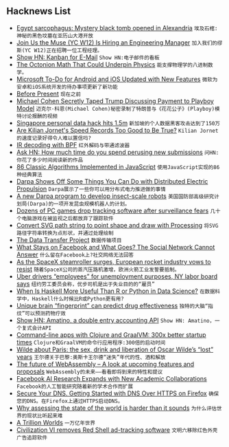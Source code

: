 ## Hacknews List


- [Egypt sarcophagus: Mystery black tomb opened in Alexandria](https://www.bbc.co.uk/news/world-middle-east-44893804)  `埃及石棺:神秘的黑色坟墓在亚历山大港开放`
- [Join Us the  Muse (YC W12) Is Hiring an Engineering Manager](https://www.themuse.com/jobs/themuse/engineering-manager-9b5605)  `加入我们的缪斯(YC W12)正在招聘一位工程经理。`
- [Show HN: Kanban for E-Mail](https://kanbanmail.app/)  `Show HN:电子邮件的看板`
- [The Octonion Math That Could Underpin Physics](https://www.quantamagazine.org/the-octonion-math-that-could-underpin-physics-20180720)  `能支撑物理学的八进制数学。`
- [Microsoft To-Do for Android and iOS Updated with New Features](https://www.bleepingcomputer.com/news/microsoft/microsoft-to-do-for-android-and-ios-updated-with-new-features/)  `微软为安卓和iOS系统开发的待办事项更新了新功能`
- [Before Present](https://en.wikipedia.org/wiki/Before_Present)  `现在之前`
- [Michael Cohen Secretly Taped Trump Discussing Payment to Playboy Model](https://www.nytimes.com/2018/07/20/us/politics/michael-cohen-trump-tape.html)  `迈克尔·科恩(Michael Cohen)秘密录制了特朗普与《花花公子》(Playboy)模特讨论报酬的视频`
- [Singapore personal data hack hits 1.5m](https://www.bbc.co.uk/news/world-asia-44900507)  `新加坡的个人数据黑客攻击达到了150万`
- [Are Kilian Jornet&#39;s Speed Records Too Good to Be True?](https://www.outsideonline.com/2324076/ultrarunner-kilian-jornet-everest-controversy)  `Kilian Jornet的速度记录好得令人难以置信吗?`
- [IR decoding with BPF](https://lwn.net/Articles/759188/)  `红外解码与带通滤波器`
- [Ask HN: How much time do you spend perusing new submissions](item?id=17574672)  `问HN:你花了多少时间阅读新的作品`
- [86 Classic Algorithms Implemented in JavaScript](https://github.com/trekhleb/javascript-algorithms/blob/master/README.md)  `使用JavaScript实现的86种经典算法`
- [Darpa Shows Off Some Things You Can Do with Distributed Electric Propulsion](https://spectrum.ieee.org/tech-talk/transportation/advanced-cars/darpa-vehicle-technologies)  `Darpa展示了一些你可以用分布式电力推进做的事情`
- [A new Darpa program to develop insect-scale robots](https://spectrum.ieee.org/automaton/robotics/robotics-hardware/darpa-wants-your-insect-scale-robots-for-a-micro-olympics)  `美国国防部高级研究计划局(Darpa)的一项开发昆虫规模机器人的计划。`
- [Dozens of PC games drop tracking software after surveillance fears](https://www.wired.co.uk/article/red-shell-game-tracking-gdpr)  `几十个电脑游戏在被监视之后都放弃了跟踪软件`
- [Convert SVG path string to point shape and draw with Processing](http://processingjs.nihongoresources.com/svgparser/)  `将SVG路径字符串转换为点形状，并通过处理绘制`
- [The Data Transfer Project](https://datatransferproject.dev/)  `数据传输项目`
- [What Stays on Facebook and What Goes? The Social Network Cannot Answer](https://www.nytimes.com/2018/07/19/technology/facebook-misinformation.html)  `什么留在Facebook上?社交网络无法回答`
- [As the SpaceX steamroller surges, European rocket industry vows to resist](https://arstechnica.com/science/2018/07/as-the-spacex-steamroller-surges-european-rocket-industry-vows-to-resist/)  `随着SpaceX公司的蒸汽压路机激增，欧洲火箭工业发誓要抵制。`
- [Uber drivers “employees” for unemployment purposes, NY labor board says](https://arstechnica.com/tech-policy/2018/07/uber-drivers-employees-for-unemployment-purposes-ny-labor-board-says/)  `纽约劳工委员会称，优步司机是出于失业目的的“雇员”`
- [When Is Haskell More Useful Than R or Python in Data Science?](https://www.forbes.com/sites/quora/2018/01/24/when-is-haskell-more-useful-than-r-or-python-in-data-science/#1daa23e69e47)  `在数据科学中，Haskell什么时候比R或Python更有用?`
- [Unique brain “fingerprint” can predict drug effectiveness](https://mcgill.ca/newsroom/channels/news/unique-brain-fingerprint-can-predict-drug-effectiveness-287964)  `独特的大脑“指纹”可以预测药物疗效`
- [Show HN: Amatino, a double entry accounting API](https://amatino.io/)  `Show HN: Amatino，一个复式会计API`
- [Command-line apps with Clojure and GraalVM: 300x better startup times](https://www.astrecipes.net/blog/2018/07/20/cmd-line-apps-with-clojure-and-graalvm/)  `Clojure和GraalVM的命令行应用程序:300倍的启动时间`
- [Wilde about Paris: the sex, drink and liberation of Oscar Wilde’s “lost” years](https://www.prospectmagazine.co.uk/arts-and-books/wilde-about-paris-the-sex-drink-and-liberation-of-oscar-wildes-lost-years)  `王尔德关于巴黎:奥斯卡王尔德“迷失”年代的性、酒和解放`
- [The future of WebAssembly – A look at upcoming features and proposals](https://blog.scottlogic.com/2018/07/20/wasm-future.html)  `WebAssembly的未来——看看即将到来的特性和提议`
- [Facebook AI Research Expands with New Academic Collaborations](https://code.fb.com/ai-research/facebook-ai-research-expands-with-new-academic-collaborations/)  `Facebook的人工智能研究随着新的学术合作而扩展`
- [Secure Your DNS. Getting Started with DNS Over HTTPS on Firefox](https://medium.com/@nykolas.z/getting-started-with-dns-over-https-on-firefox-e9b5fc865a43)  `确保您的DNS。在Firefox上通过HTTPS启动DNS。`
- [Why assessing the state of the world is harder than it sounds](https://www.newyorker.com/magazine/2018/07/23/are-things-getting-better-or-worse)  `为什么评估世界的现状比听起来难`
- [A Trillion Worlds](https://blogs.scientificamerican.com/observations/a-trillion-worlds/)  `一万亿年世界`
- [Civilization VI removes Red Shell ad-tracking software](https://www.rockpapershotgun.com/2018/07/20/civilization-vi-removes-red-shell/)  `文明六移除红色外壳广告追踪软件`